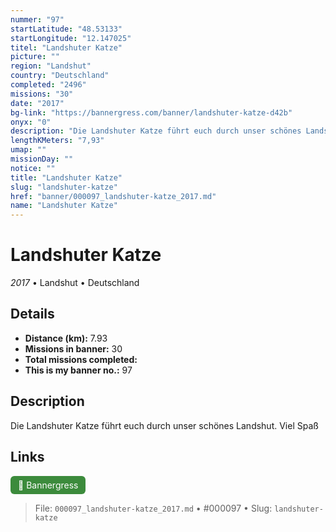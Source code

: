 ```yaml
---
nummer: "97"
startLatitude: "48.53133"
startLongitude: "12.147025"
titel: "Landshuter Katze"
picture: ""
region: "Landshut"
country: "Deutschland"
completed: "2496"
missions: "30"
date: "2017"
bg-link: "https://bannergress.com/banner/landshuter-katze-d42b"
onyx: "0"
description: "Die Landshuter Katze führt euch durch unser schönes Landshut. \nViel Spaß"
lengthKMeters: "7,93"
umap: ""
missionDay: ""
notice: ""
title: "Landshuter Katze"
slug: "landshuter-katze"
href: "banner/000097_landshuter-katze_2017.md"
name: "Landshuter Katze"
---
```

# Landshuter Katze

*2017* • Landshut • Deutschland





## Details
- **Distance (km):** 7.93
- **Missions in banner:** 30
- **Total missions completed:** 
- **This is my banner no.:** 97



## Description
Die Landshuter Katze führt euch durch unser schönes Landshut. 
Viel Spaß



## Links
<a href="https://bannergress.com/banner/landshuter-katze-d42b" target="_blank" style="display:inline-block;margin-right:8px;padding:6px 12px;background:#3c8b3c;color:#fff;text-decoration:none;border-radius:6px;">🔗 Bannergress</a>



> File: `000097_landshuter-katze_2017.md` • #000097 • Slug: `landshuter-katze`
